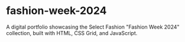 # fashion-week-2024
A digital portfolio showcasing the Select Fashion "Fashion Week 2024" collection, built with HTML, CSS Grid, and JavaScript.
